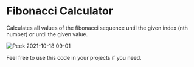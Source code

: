 # Fibonacci Calculator
Calculates all values of the fibonacci sequence until the given index (nth number) or until the given value.

![Peek 2021-10-18 09-01](https://user-images.githubusercontent.com/86075967/137675304-eecda015-7958-4cee-9aee-38b5b7c68ce4.gif)

Feel free to use this code in your projects if you need.
